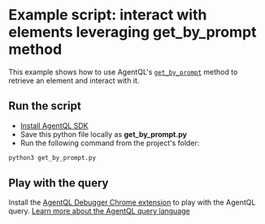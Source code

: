 # Example script: interact with elements leveraging get_by_prompt method

This example shows how to use AgentQL's [`get_by_prompt`](https://docs.agentql.com/api-references/agentql-page#getbyprompt) method to retrieve an element and interact with it.

## Run the script

- [Install AgentQL SDK](https://docs.agentql.com/installation/sdk-installation)
- Save this python file locally as **get_by_prompt.py**
- Run the following command from the project's folder:

```bash
python3 get_by_prompt.py
```

## Play with the query

Install the [AgentQL Debugger Chrome extension](https://docs.agentql.com/installation/chrome-extension-installation) to play with the AgentQL query. [Learn more about the AgentQL query language](https://docs.agentql.com/agentql-query/query-intro)
